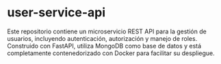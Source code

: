 # user-service-api
Este repositorio contiene un microservicio REST API para la gestión de usuarios, incluyendo autenticación, autorización y manejo de roles. Construido con FastAPI, utiliza MongoDB como base de datos y está completamente contenedorizado con Docker para facilitar su despliegue.
